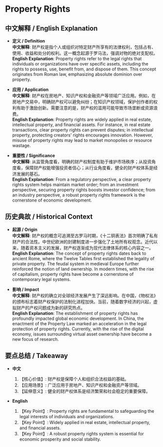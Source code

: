 # Property Rights

## 中文解释 / English Explanation

* **定义 / Definition**  
  **中文解释**: 财产权是指个人或组织对特定财产所享有的法律权利，包括占有、使用、收益和处分的权利。这一概念起源于罗马法，强调对物的绝对支配权。  
  **English Explanation**: Property rights refer to the legal rights that individuals or organizations have over specific assets, including the rights to possess, use, benefit from, and dispose of them. This concept originates from Roman law, emphasizing absolute dominion over property.

* **应用 / Application**  
  **中文解释**: 财产权在房地产、知识产权和金融资产等领域广泛应用。例如，在房地产交易中，明确财产权可以避免纠纷；在知识产权领域，保护创作者的权利有助于激励创新。需要注意的是，财产权的滥用可能导致市场垄断或资源浪费。  
  **English Explanation**: Property rights are widely applied in real estate, intellectual property, and financial assets. For instance, in real estate transactions, clear property rights can prevent disputes; in intellectual property, protecting creators' rights encourages innovation. However, misuse of property rights may lead to market monopolies or resource wastage.

* **重要性 / Significance**  
  **中文解释**: 从监管角度看，明确的财产权制度有助于维护市场秩序；从投资角度看，保障财产权能增强投资者信心；从行业角度看，健全的财产权体系是经济发展的基石。  
  **English Explanation**: From a regulatory perspective, a clear property rights system helps maintain market order; from an investment perspective, securing property rights boosts investor confidence; from an industry perspective, a robust property rights framework is the cornerstone of economic development.

## 历史典故 / Historical Context

* **起源 / Origin**  
  **中文解释**: 财产权的概念可追溯至古罗马时期，《十二铜表法》首次明确了私有财产的合法性。中世纪欧洲的封建制度进一步强化了土地所有权观念。近代以来，随着资本主义的发展，财产权逐渐成为现代法律体系的核心内容之一。  
  **English Explanation**: The concept of property rights dates back to ancient Rome, where the Twelve Tables first established the legality of private property. The feudal system in medieval Europe further reinforced the notion of land ownership. In modern times, with the rise of capitalism, property rights have become a cornerstone of contemporary legal systems.

* **影响 / Impact**  
  **中文解释**: 财产权的确立对全球经济发展产生了深远影响。在中国，《物权法》的颁布标志着财产权保护的法制化进程加快。当前，随着数字经济的兴起，虚拟财产的产权问题成为新的研究热点。  
  **English Explanation**: The establishment of property rights has profoundly impacted global economic development. In China, the enactment of the Property Law marked an acceleration in the legal protection of property rights. Currently, with the rise of the digital economy, issues surrounding virtual asset ownership have become a new focus of research.

## 要点总结 / Takeaway

* **中文**  
  1. 【核心价值】: 财产权是保障个人和组织合法权益的基础。
  2. 【应用场景】: 广泛应用于房地产、知识产权和金融资产等领域。
  3. 【延伸意义】: 健全的财产权体系是经济繁荣和社会稳定的重要保障。

* **English**  
  1. 【Key Point】: Property rights are fundamental to safeguarding the legal interests of individuals and organizations.
  2. 【Key Point】: Widely applied in real estate, intellectual property, and financial assets.
  3. 【Key Point】: A robust property rights system is essential for economic prosperity and social stability.